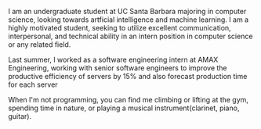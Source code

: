 I am an undergraduate student at UC Santa Barbara majoring in computer science, looking towards artficial intelligence and machine learning. I am a highly motivated student, seeking to utilize excellent communication, interpersonal, and technical ability in an intern position in computer science or any related field.

Last summer, I worked as a software engineering intern at AMAX Engineering, working with senior software engineers to improve  the productive efficiency of servers by 15% and also forecast production time for each server  

When I'm not programming, you can find me climbing or lifting at the gym, spending time in nature, or playing a musical instrument(clarinet, piano, guitar).
